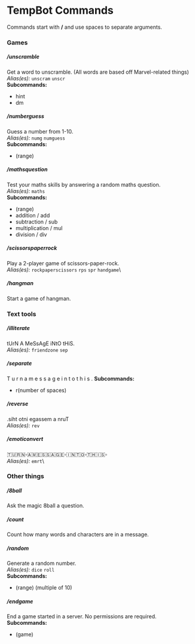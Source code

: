 # TempBot Commands
Commands start with **/** and use spaces to separate arguments.

### Games
##### /unscramble
Get a word to unscramble. (All words are based off Marvel-related things)\
*Alias(es):* `unscram` `unscr`\
**Subcommands:**
- hint
- dm
##### /numberguess
Guess a number from 1-10.\
*Alias(es):* `numg` `numguess`\
**Subcommands:**
- (range)
##### /mathsquestion
Test your maths skills by answering a random maths question.\
*Alias(es):* `maths`\
**Subcommands:**
- (range)
- addition / add
- subtraction / sub
- multiplication / mul
- division / div
##### /scissorspaperrock
Play a 2-player game of scissors-paper-rock.\
*Alias(es):* `rockpaperscissors` `rps` `spr` `handgame`\
##### /hangman
Start a game of hangman.

### Text tools
##### /illiterate
tUrN A MeSsAgE iNtO tHiS.\
*Alias(es):* `friendzone` `sep`
##### /separate
T u r n   a   m e s s a g e   i n t o   t h i s .
**Subcommands:**
- r(number of spaces)
##### /reverse
.siht otni egassem a nruT\
*Alias(es):* `rev`
##### /emoticonvert
🇹🇺🇷🇳▫️🇦🇲🇪🇸🇸🇦🇬🇪▫️🇮🇳🇹🇴▫️🇹🇭🇮🇸▫️\
*Alias(es):* `emrt`\

### Other things
##### /8ball
Ask the magic 8ball a question.
##### /count
Count how many words and characters are in a message.
##### /random
Generate a random number.\
*Alias(es):* `dice` `roll`\
**Subcommands:**
- (range) (multiple of 10)
##### /endgame
End a game started in a server. No permissions are required.\
**Subcommands:**
- (game)
